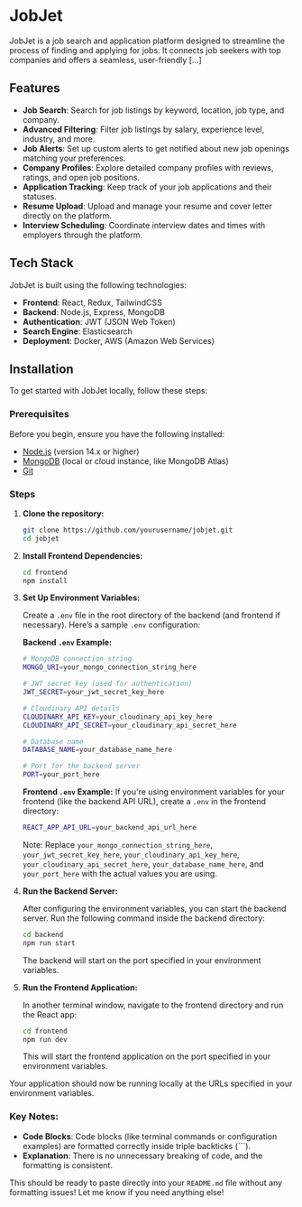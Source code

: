 # JobJet

JobJet is a job search and application platform designed to streamline the process of finding and applying for jobs. It connects job seekers with top companies and offers a seamless, user-friendly [...]

## Features

- **Job Search**: Search for job listings by keyword, location, job type, and company.
- **Advanced Filtering**: Filter job listings by salary, experience level, industry, and more.
- **Job Alerts**: Set up custom alerts to get notified about new job openings matching your preferences.
- **Company Profiles**: Explore detailed company profiles with reviews, ratings, and open job positions.
- **Application Tracking**: Keep track of your job applications and their statuses.
- **Resume Upload**: Upload and manage your resume and cover letter directly on the platform.
- **Interview Scheduling**: Coordinate interview dates and times with employers through the platform.

## Tech Stack

JobJet is built using the following technologies:

- **Frontend**: React, Redux, TailwindCSS
- **Backend**: Node.js, Express, MongoDB
- **Authentication**: JWT (JSON Web Token)
- **Search Engine**: Elasticsearch
- **Deployment**: Docker, AWS (Amazon Web Services)

## Installation

To get started with JobJet locally, follow these steps:

### Prerequisites

Before you begin, ensure you have the following installed:

- [Node.js](https://nodejs.org/) (version 14.x or higher)
- [MongoDB](https://www.mongodb.com/) (local or cloud instance, like MongoDB Atlas)
- [Git](https://git-scm.com/)

### Steps

1. **Clone the repository:**
    ```bash
    git clone https://github.com/yourusername/jobjet.git
    cd jobjet
    ```

2. **Install Frontend Dependencies:**
    ```bash
    cd frontend
    npm install
    ```

3. **Set Up Environment Variables:**

    Create a `.env` file in the root directory of the backend (and frontend if necessary). Here’s a sample `.env` configuration:

    **Backend `.env` Example:**
    ```bash
    # MongoDB connection string
    MONGO_URI=your_mongo_connection_string_here

    # JWT secret key (used for authentication)
    JWT_SECRET=your_jwt_secret_key_here

    # Cloudinary API details
    CLOUDINARY_API_KEY=your_cloudinary_api_key_here
    CLOUDINARY_API_SECRET=your_cloudinary_api_secret_here

    # Database name
    DATABASE_NAME=your_database_name_here

    # Port for the backend server
    PORT=your_port_here
    ```

    **Frontend `.env` Example:**
    If you're using environment variables for your frontend (like the backend API URL), create a `.env` in the frontend directory:
    ```bash
    REACT_APP_API_URL=your_backend_api_url_here
    ```

    Note: Replace `your_mongo_connection_string_here`, `your_jwt_secret_key_here`, `your_cloudinary_api_key_here`, `your_cloudinary_api_secret_here`, `your_database_name_here`, and `your_port_here` with the actual values you are using.

4. **Run the Backend Server:**

    After configuring the environment variables, you can start the backend server. Run the following command inside the backend directory:
    ```bash
    cd backend
    npm run start
    ```
    The backend will start on the port specified in your environment variables.

5. **Run the Frontend Application:**

    In another terminal window, navigate to the frontend directory and run the React app:
    ```bash
    cd frontend
    npm run dev
    ```
    This will start the frontend application on the port specified in your environment variables.

Your application should now be running locally at the URLs specified in your environment variables.

### Key Notes:
- **Code Blocks**: Code blocks (like terminal commands or configuration examples) are formatted correctly inside triple backticks (```).
- **Explanation**: There is no unnecessary breaking of code, and the formatting is consistent.

This should be ready to paste directly into your `README.md` file without any formatting issues! Let me know if you need anything else!
